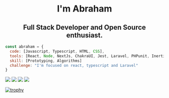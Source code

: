 <a align="center">

# I'm Abraham
## Full Stack Developer and Open Source enthusiast.
```js
const abraham = {
  code: [Javascript, Typescript, HTML, CSS],
  tools: [React, Node, NextJs, ChakraUI, Jest, Laravel, PHPunit, InertiaJs],
  skill: [Prototyping, Algorithms]
  challenge: "I'm focused on react, typescript and Laravel"
}
```

[![](https://img.shields.io/static/v1?label=Sponsor&message=anubra266&style=for-the-badge&color=blue)](https://patreon.com/anubra266)
![](https://img.shields.io/github/stars/anubra266?logo=github&style=for-the-badge)
![](https://img.shields.io/github/followers/anubra266?color=blue&logo=github&logoColor=green&style=for-the-badge)
[![](https://img.shields.io/twitter/follow/anubra266?color=blue&logo=twitter&style=for-the-badge)](https://twitter.com/anubra266)

[![trophy](https://github-profile-trophy.vercel.app/?username=anubra266&theme=dracula)](https://github.com/anubra266)

</a>

